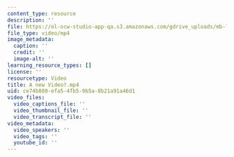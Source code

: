 ```yaml
---
content_type: resource
description: ''
file: https://ol-ocw-studio-app-qa.s3.amazonaws.com/gdrive_uploads/mb-local-1-2/1ehGWX2pAXZiBq-VrDkAEH0c3NKyK_GNx/a-new-video.mp4
file_type: video/mp4
image_metadata:
  caption: ''
  credit: ''
  image-alt: ''
learning_resource_types: []
license: ''
resourcetype: Video
title: A new Video?.mp4
uid: ce74b880-efa5-4fb5-9b5a-8b21a91a46d1
video_files:
  video_captions_file: ''
  video_thumbnail_file: ''
  video_transcript_file: ''
video_metadata:
  video_speakers: ''
  video_tags: ''
  youtube_id: ''
---
```

